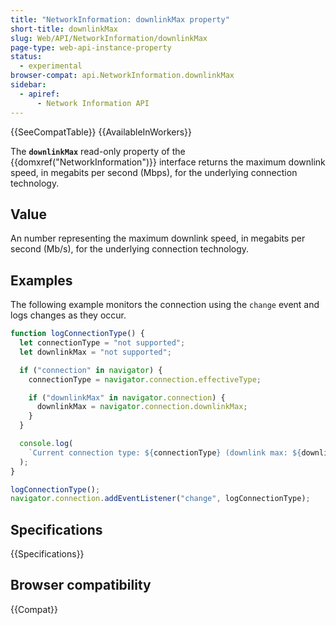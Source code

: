 ```yaml
---
title: "NetworkInformation: downlinkMax property"
short-title: downlinkMax
slug: Web/API/NetworkInformation/downlinkMax
page-type: web-api-instance-property
status:
  - experimental
browser-compat: api.NetworkInformation.downlinkMax
sidebar:
  - apiref:
      - Network Information API
---
```


{{SeeCompatTable}} {{AvailableInWorkers}}

The **`downlinkMax`** read-only property of the {{domxref("NetworkInformation")}} interface returns the maximum downlink speed, in megabits per second (Mbps), for the underlying connection technology.

## Value

An number representing the maximum downlink speed, in megabits per second (Mb/s), for the underlying connection technology.

## Examples

The following example monitors the connection using the `change` event and logs changes as they occur.

```js
function logConnectionType() {
  let connectionType = "not supported";
  let downlinkMax = "not supported";

  if ("connection" in navigator) {
    connectionType = navigator.connection.effectiveType;

    if ("downlinkMax" in navigator.connection) {
      downlinkMax = navigator.connection.downlinkMax;
    }
  }

  console.log(
    `Current connection type: ${connectionType} (downlink max: ${downlinkMax})`,
  );
}

logConnectionType();
navigator.connection.addEventListener("change", logConnectionType);
```

## Specifications

{{Specifications}}

## Browser compatibility

{{Compat}}
